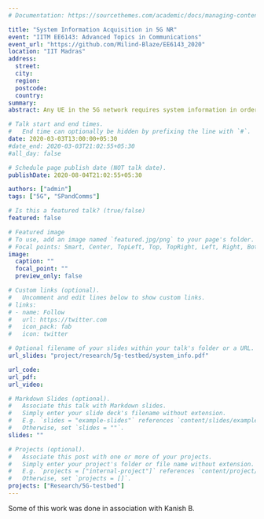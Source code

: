 ```yaml
---
# Documentation: https://sourcethemes.com/academic/docs/managing-content/

title: "System Information Acquisition in 5G NR"
event: "IITM EE6143: Advanced Topics in Communications"
event_url: "https://github.com/Milind-Blaze/EE6143_2020"
location: "IIT Madras"
address:
  street: 
  city: 
  region: 
  postcode: 
  country: 
summary:
abstract: Any UE in the 5G network requires system information in order to operate within the network. This is conveyed using the Master Information Block and System Information Blocks. This talk outlines the process of acquiring the necessary system information and presents the state diagrams associated with the same. The relevant Information Elements are also presented in great detail. 

# Talk start and end times.
#   End time can optionally be hidden by prefixing the line with `#`.
date: 2020-03-03T13:00:00+05:30
#date_end: 2020-03-03T21:02:55+05:30
#all_day: false

# Schedule page publish date (NOT talk date).
publishDate: 2020-08-04T21:02:55+05:30

authors: ["admin"]
tags: ["5G", "SPandComms"]

# Is this a featured talk? (true/false)
featured: false

# Featured image
# To use, add an image named `featured.jpg/png` to your page's folder. 
# Focal points: Smart, Center, TopLeft, Top, TopRight, Left, Right, BottomLeft, Bottom, BottomRight.
image:
  caption: ""
  focal_point: ""
  preview_only: false

# Custom links (optional).
#   Uncomment and edit lines below to show custom links.
# links:
# - name: Follow
#   url: https://twitter.com
#   icon_pack: fab
#   icon: twitter

# Optional filename of your slides within your talk's folder or a URL.
url_slides: "project/research/5g-testbed/system_info.pdf"

url_code:
url_pdf:
url_video:

# Markdown Slides (optional).
#   Associate this talk with Markdown slides.
#   Simply enter your slide deck's filename without extension.
#   E.g. `slides = "example-slides"` references `content/slides/example-slides.md`.
#   Otherwise, set `slides = ""`.
slides: ""

# Projects (optional).
#   Associate this post with one or more of your projects.
#   Simply enter your project's folder or file name without extension.
#   E.g. `projects = ["internal-project"]` references `content/project/deep-learning/index.md`.
#   Otherwise, set `projects = []`.
projects: ["Research/5G-testbed"]
---
```


Some of this work was done in association with Kanish B. 